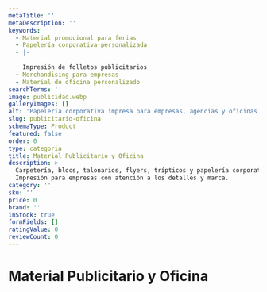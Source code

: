 ```yaml
---
metaTitle: ''
metaDescription: ''
keywords:
  - Material promocional para ferias​
  - Papelería corporativa personalizada
  - |-
    ​
    Impresión de folletos publicitarios​
  - Merchandising para empresas​
  - Material de oficina personalizado
searchTerms: ''
image: publicidad.webp
galleryImages: []
alt: 'Papelería corporativa impresa para empresas, agencias y oficinas en Barcelona'
slug: publicitario-oficina
schemaType: Product
featured: false
order: 0
type: categoria
title: Material Publicitario y Oficina
description: >-
  Carpetería, blocs, talonarios, flyers, trípticos y papelería corporativa.
  Impresión para empresas con atención a los detalles y marca.
category: ''
sku: ''
price: 0
brand: ''
inStock: true
formFields: []
ratingValue: 0
reviewCount: 0
---
```

# Material Publicitario y Oficina
